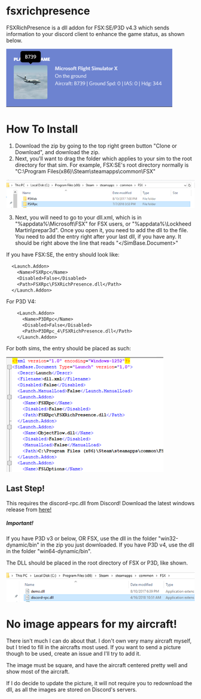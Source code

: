 # fsxrichpresence

FSXRichPresence is a dll addon for FSX:SE/P3D v4.3 which sends information to your discord client to enhance the game status, as shown below.

![Alt text](documentation/example.png?raw=true "Title")

# How To Install
1) Download the zip by going to the top right green button "Clone or Download", and download the zip.
2) Next, you'll want to drag the folder which applies to your sim to the root directory for that sim.
  For example, FSX:SE's root directory normally is "C:\Program Files(x86)\Steam\steamapps\common\FSX"

![Alt text](documentation/directoryPlacement.png?raw=true "dir")

3) Next, you will need to go to your dll.xml, which is in "%appdata%\Microsoft\FSX" for FSX users, or "%appdata%\Lockheed Martin\prepar3d\". Once you open it, you need to add the dll to the file. You need to add the entry right after your last dll, if you have any. It should be right above the line that reads "</SimBase.Document>"

If you have FSX:SE, the entry should look like:
```
  <Launch.Addon>
    <Name>FSXRpc</Name>
    <Disabled>False</Disabled>
    <Path>FSXRpc\FSXRichPresence.dll</Path>
  </Launch.Addon>
```
For P3D V4:
```
    <Launch.Addon>
      <Name>P3DRpc</Name>
      <Disabled>False</Disabled>
      <Path>P3DRpc_4\FSXRichPresence.dll</Path>
    </Launch.Addon>
``` 
For both sims, the entry should be placed as such:

![Alt text](documentation/dll.png?raw=true "dll")

## Last Step!
This requires the discord-rpc.dll from Discord!
Download the latest windows release from [here!](https://github.com/discordapp/discord-rpc/releases)

##### Important!
If you have P3D v3 or below, OR FSX, use the dll in the folder "win32-dynamic/bin" in the zip you just downloaded.
If you have P3D v4, use the dll in the folder "win64-dynamic/bin".

The DLL should be placed in the root directory of FSX or P3D, like shown.

![Alt text](documentation/discord.png?raw=true "discord")

# No image appears for my aircraft!
There isn't much I can do about that. I don't own very many aircraft myself, but I tried to fill in the aircrafts most used. If you want to send a picture though to be used, create an issue and I'll try to add it.

The image must be square, and have the aircraft centered pretty well and show most of the aircraft.

If I do decide to update the picture, it will not require you to redownload the dll, as all the images are stored on Discord's servers.
